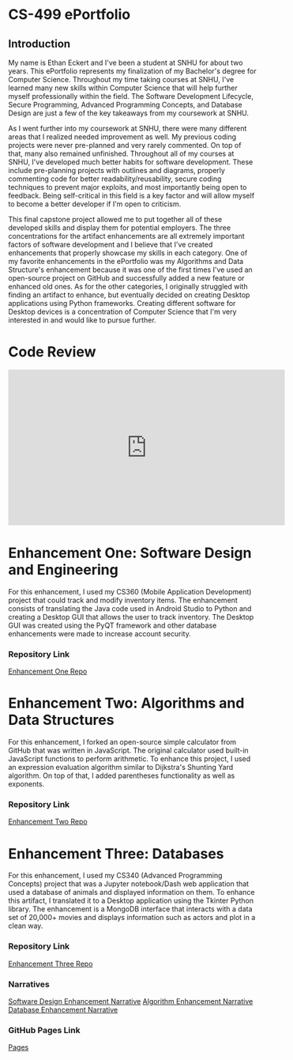 # **CS-499 ePortfolio**

## **Introduction**

My name is Ethan Eckert and I've been a student at SNHU for about two years. This ePortfolio represents my finalization of my Bachelor's degree for Computer Science. Throughout my time taking courses at SNHU, I've learned many new skills within Computer Science that will help further myself professionally within the field. The Software Development Lifecycle, Secure Programming, Advanced Programming Concepts, and Database Design are just a few of the key takeaways from my coursework at SNHU.

As I went further into my coursework at SNHU, there were many different areas that I realized needed improvement as well. My previous coding projects were never pre-planned and very rarely commented. On top of that, many also remained unfinished. Throughout all of my courses at SNHU, I've developed much better habits for software development. These include pre-planning projects with outlines and diagrams, properly commenting code for better readability/reusability, secure coding techniques to prevent major exploits, and most importantly being open to feedback. Being self-critical in this field is a key factor and will allow myself to become a better developer if I'm open to criticism.

This final capstone project allowed me to put together all of these developed skills and display them for potential employers. The three concentrations for the artifact enhancements are all extremely important factors of software development and I believe that I've created enhancements that properly showcase my skills in each category. One of my favorite enhancements in the ePortfolio was my Algorithms and Data Structure's enhancement because it was one of the first times I've used an open-source project on GitHub and successfully added a new feature or enhanced old ones. As for the other categories, I originally struggled with finding an artifact to enhance, but eventually decided on creating Desktop applications using Python frameworks. Creating different software for Desktop devices is a concentration of Computer Science that I'm very interested in and would like to pursue further.

# **Code Review**

<iframe width="560" height="315" src="https://www.youtube.com/embed/9srWyrcM1uQ?si=VO3C7vI_OuTMKzYx" title="YouTube video player" frameborder="0" allow="accelerometer; autoplay; clipboard-write; encrypted-media; gyroscope; picture-in-picture; web-share" referrerpolicy="strict-origin-when-cross-origin" allowfullscreen></iframe>

# **Enhancement One: Software Design and Engineering**

For this enhancement, I used my CS360 (Mobile Application Development) project that could track and modify inventory items. The enhancement consists of translating the Java code used in Android Studio to Python and creating a Desktop GUI that allows the user to track inventory. The Desktop GUI was created using the PyQT framework and other database enhancements were made to increase account security.

### **Repository Link**

[Enhancement One Repo](https://github.com/eth9n-dev/CS499-Software-Design-Enhancement)

# **Enhancement Two: Algorithms and Data Structures**

For this enhancement, I forked an open-source simple calculator from GitHub that was written in JavaScript. The original calculator used built-in JavaScript functions to perform arithmetic. To enhance this project, I used an expression evaluation algorithm similar to Dijkstra's Shunting Yard algorithm. On top of that, I added parentheses functionality as well as exponents.

### **Repository Link**

[Enhancement Two Repo](https://github.com/eth9n-dev/Calculator)

# **Enhancement Three: Databases**

For this enhancement, I used my CS340 (Advanced Programming Concepts) project that was a Jupyter notebook/Dash web application that used a database of animals and displayed information on them. To enhance this artifact, I translated it to a Desktop application using the Tkinter Python library. The enhancement is a MongoDB interface that interacts with a data set of 20,000+ movies and displays information such as actors and plot in a clean way.

### **Repository Link**

[Enhancement Three Repo](https://github.com/eth9n-dev/CS499-Database-Enhancement)

### **Narratives**

[Software Design Enhancement Narrative](https://github.com/eth9n-dev/CS499-Software-Design-Enhancement/blob/main/CS499%20Module%20Three%20Narrative.docx)
[Algorithm Enhancement Narrative]()
[Database Enhancement Narrative](https://github.com/eth9n-dev/CS499-Database-Enhancement/blob/main/CS499%20Database%20Enhancement%20Narrative.docx)

### **GitHub Pages Link**

[Pages](https://github.com/eth9n-dev/eth9n-dev.github.io)
